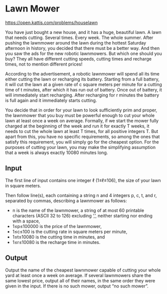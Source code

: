 # Lawn Mower

<https://open.kattis.com/problems/houselawn>

You have just bought a new house, and it has a huge, beautiful lawn. A lawn that needs cutting. Several times. Every week. The whole summer.
After pushing the lawnmower around the lawn during the hottest Saturday afternoon in history, you decided that there must be a better way. And then you saw the ads for the new robotic lawnmowers. But which one should you buy? They all have different cutting speeds, cutting times and recharge times, not to mention different prices!

According to the advertisement, a robotic lawnmower will spend all its time either cutting the lawn or recharging its battery. Starting from a full battery, it will cut the lawn at a given rate of c square meters per minute for a cutting time of t minutes, after which it has run out of battery. Once out of battery, it will immediately start recharging. After recharging for r minutes the battery is full again and it immediately starts cutting.

You decide that in order for your lawn to look sufficiently prim and proper, the lawnmower that you buy must be powerful enough to cut your whole lawn at least once a week on average. Formally, if we start the mower fully charged at the beginning of the week and run it for exactly T weeks, it needs to cut the whole lawn at least T times, for all positive integers T. But apart from this, you have no specific requirements, so among the ones that satisfy this requirement, you will simply go for the cheapest option. For the purposes of cutting your lawn, you may make the simplifying assumption that a week is always exactly 10080 minutes long.

## Input

The first line of input contains one integer ℓ (1≤ℓ≤106), the size of your lawn in square meters.

Then follow line(s), each containing a string n and 4 integers p, c, t, and r, separated by commas, describing a lawnmower as follows:

* n is the name of the lawnmower, a string of at most 60 printable characters (ASCII 32 to 126) excluding ‘,’, neither starting nor ending with a space,
* 1≤p≤100000 is the price of the lawnmower,
* 1≤c≤100 is the cutting rate in square meters per minute,
* 1≤t≤10080 is the cutting time in minutes, and
* 1≤r≤10080 is the recharge time in minutes.

## Output

Output the name of the cheapest lawnmower capable of cutting your whole yard at least once a week on average. If several lawnmowers share the same lowest price, output all of their names, in the same order they were given in the input. If there is no such mower, output “no such mower”.
